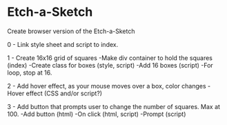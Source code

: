 # Etch-a-Sketch
Create browser version of the Etch-a-Sketch

0 - Link style sheet and script to index.

1 - Create 16x16 grid of squares
    -Make div container to hold the squares (index)
    -Create class for boxes (style, script)
    -Add 16 boxes (script)
        -For loop, stop at 16.

2 - Add hover effect, as your mouse moves over a box, color changes
    -Hover effect (CSS and/or script?)

3 - Add button that prompts user to change the number of squares. Max at 100.
    -Add button (html)
    -On click (html, script)
    -Prompt (script)


